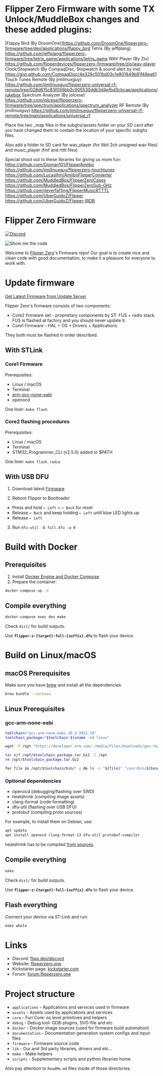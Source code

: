# Flipper Zero Firmware with some TX Unlock/MuddleBox changes and these added plugins:

[Flappy Bird (By DroomOne)]https://github.com/DroomOne/flipperzero-firmware/tree/dev/applications/flappy_bird
Tetris (By jeffplang) https://github.com/jeffplang/flipperzero-firmware/tree/tetris_game/applications/tetris_game
WAV Player (By Zlo) https://github.com/flipperdevices/flipperzero-firmware/tree/zlo/wav-player
Clock/Stopwatch (By CompaqDisc, Stopwatch & sound alert by me) https://gist.github.com/CompaqDisc/4e329c501bd03c1e801849b81f48ea61
Touch Tunes Remote (By jimilinuxguy) https://github.com/jimilinuxguy/flipperzero-universal-rf-remote/tree/028d615c83f059bb2c905530ddb3d4efbd3cbcae/applications/jukebox
Spectrum Analyzer (By jolcese) https://github.com/jolcese/flipperzero-firmware/tree/spectrum/applications/spectrum_analyzer
RF Remote (By jimilinuxguy) https://github.com/jimilinuxguy/flipperzero-universal-rf-remote/tree/main/applications/universal_rf

Place the two _map files in the subghz/assets folder on your SD card after you have changed them to contain the location of your specific subghz files.

Also add a folder to SD card for wav_player (for 8bit 2ch unsigned wav files) and music_player (fmf and rtttl files)

Special shout out to these libraries for giving us more fun:
https://github.com/Gioman101/FlipperAmiibo
https://github.com/jimilinuxguy/flipperzero-touchtunes
https://github.com/Lucaslhm/AmiiboFlipperConverter
https://github.com/MuddledBox/FlipperZeroCases
https://github.com/MuddledBox/FlipperZeroSub-GHz
https://github.com/neverfa11ing/FlipperMusicRTTTL
https://github.com/UberGuidoZ/Flipper
https://github.com/UberGuidoZ/Flipper-IRDB



# Flipper Zero Firmware

[![Discord](https://img.shields.io/discord/740930220399525928.svg?label=&logo=discord&logoColor=ffffff&color=7389D8&labelColor=6A7EC2)](http://flipperzero.one/discord)

![Show me the code](https://habrastorage.org/webt/eo/m0/e4/eom0e4btudte7nrhnyic-laiog0.png)

Welcome to [Flipper Zero](https://flipperzero.one/)'s Firmware repo!
Our goal is to create nice and clean code with good documentation, to make it a pleasure for everyone to work with.

# Update firmware

[Get Latest Firmware from Update Server](https://update.flipperzero.one/)

Flipper Zero's firmware consists of two components:

- Core2 firmware set - proprietary components by ST: FUS + radio stack. FUS is flashed at factory and you should never update it.
- Core1 Firmware - HAL + OS + Drivers + Applications.

They both must be flashed in order described.

## With STLink

### Core1 Firmware

Prerequisites:

- Linux / macOS
- Terminal
- [arm-gcc-none-eabi](https://developer.arm.com/tools-and-software/open-source-software/developer-tools/gnu-toolchain/gnu-rm/downloads)
- openocd

One liner: `make flash`

### Core2 flashing procedures

Prerequisites:

- Linux / macOS
- Terminal
- STM32_Programmer_CLI (v2.5.0) added to $PATH

One liner: `make flash_radio`

## With USB DFU 

1. Download latest [Firmware](https://update.flipperzero.one)

2. Reboot Flipper to Bootloader
 - Press and hold `← Left` + `↩ Back` for reset 
 - Release `↩ Back` and keep holding `← Left` until blue LED lights up
 - Release `← Left`
<!-- ![Switch to DFU sequence](https://habrastorage.org/webt/uu/c3/g2/uuc3g2n36f2sju19rskcvjzjf6w.png) -->

3. Run `dfu-util -D full.dfu -a 0`

# Build with Docker

## Prerequisites

1. Install [Docker Engine and Docker Compose](https://www.docker.com/get-started)
2. Prepare the container:

 ```sh
 docker-compose up -d
 ```

## Compile everything

```sh
docker-compose exec dev make
```

Check `dist/` for build outputs.

Use **`flipper-z-{target}-full-{suffix}.dfu`** to flash your device.

# Build on Linux/macOS

## macOS Prerequisites

Make sure you have [brew](https://brew.sh) and install all the dependencies:
```sh
brew bundle --verbose
```

## Linux Prerequisites

### gcc-arm-none-eabi

```sh
toolchain="gcc-arm-none-eabi-10.3-2021.10"
toolchain_package="$toolchain-$(uname -m)-linux"

wget -P /opt "https://developer.arm.com/-/media/Files/downloads/gnu-rm/10.3-2021.10/$toolchain_package.tar.bz2"

tar xjf /opt/$toolchain_package.tar.bz2 -C /opt
rm /opt/$toolchain_package.tar.bz2

for file in /opt/$toolchain/bin/* ; do ln -s "${file}" "/usr/bin/$(basename ${file})" ; done
```

### Optional dependencies

- openocd (debugging/flashing over SWD)
- heatshrink (compiling image assets)
- clang-format (code formatting)
- dfu-util (flashing over USB DFU)
- protobuf (compiling proto sources)

For example, to install them on Debian, use:
```sh
apt update
apt install openocd clang-format-13 dfu-util protobuf-compiler
```

heatshrink has to be compiled [from sources](https://github.com/atomicobject/heatshrink).

## Compile everything

```sh
make
```

Check `dist/` for build outputs.

Use **`flipper-z-{target}-full-{suffix}.dfu`** to flash your device.

## Flash everything

Connect your device via ST-Link and run:
```sh
make whole
```

# Links

* Discord: [flipp.dev/discord](https://flipp.dev/discord)
* Website: [flipperzero.one](https://flipperzero.one)
* Kickstarter page: [kickstarter.com](https://www.kickstarter.com/projects/flipper-devices/flipper-zero-tamagochi-for-hackers)
* Forum: [forum.flipperzero.one](https://forum.flipperzero.one/)

# Project structure

- `applications`    - Applications and services used in firmware
- `assets`          - Assets used by applications and services
- `core`            - Furi Core: os level primitives and helpers
- `debug`           - Debug tool: GDB-plugins, SVD-file and etc
- `docker`          - Docker image sources (used for firmware build automation)
- `documentation`   - Documentation generation system configs and input files
- `firmware`        - Firmware source code
- `lib`             - Our and 3rd party libraries, drivers and etc...
- `make`            - Make helpers
- `scripts`         - Supplementary scripts and python libraries home

Also pay attention to `ReadMe.md` files inside of those directories.
